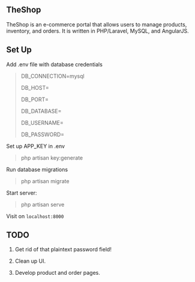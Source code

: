 ## TheShop

TheShop is an e-commerce portal that allows users to manage products, inventory, and orders. It is written in PHP/Laravel, MySQL, and AngularJS.

## Set Up

Add .env file with database credentials

> DB_CONNECTION=mysql
>
> DB_HOST=
>
> DB_PORT=
>
> DB_DATABASE=
>
> DB_USERNAME=
>
> DB_PASSWORD=

Set up APP_KEY in .env

> php artisan key:generate 

Run database migrations

> php artisan migrate

Start server:

> php artisan serve

Visit on `localhost:8000`

## TODO

1) Get rid of that plaintext password field!

2) Clean up UI.

3) Develop product and order pages.
